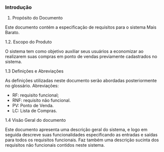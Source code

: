 ### Introdução

1. Propósito do Documento

Este documento contém a especificação de requisitos para o sistema Mais Barato.

1.2. Escopo do Produto

O sistema tem como objetivo auxiliar seus usuários a economizar ao realizarem suas compras em ponto de vendas previamente cadastrados no sistema.

1.3 Definições e Abreviações

As definições utilizadas neste documento serão abordadas posteriormente no glossário. Abreviações:

* RF: requisito funcional;
* RNF: requisito não funcional.
* PV: Ponto de Venda.
* LC: Lista de Compras.

1.4 Visão Geral do documento

Este documento apresenta uma descrição geral do sistema, e logo em seguida descreve suas funcionalidades especificando as entradas e saídas para todos os requisitos funcionais. Faz também uma descrição sucinta dos requisitos não funcionais contidos neste sistema.

